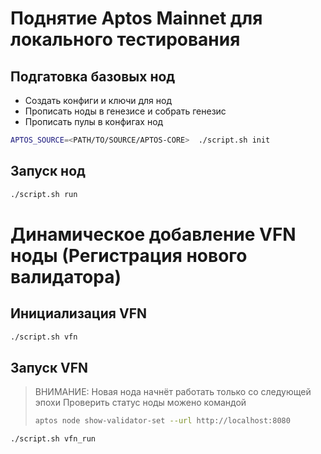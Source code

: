 # Поднятие Aptos Mainnet для локального тестирования

## Подгатовка базовых нод
* Создать конфиги и ключи для нод
* Прописать ноды в генезисе и собрать генезис
* Прописать пулы в конфигах нод

```bash
APTOS_SOURCE=<PATH/TO/SOURCE/APTOS-CORE>  ./script.sh init
```

## Запуск нод

```bash
./script.sh run
```

# Динамическое добавление VFN ноды (Регистрация нового валидатора)

## Инициализация VFN 

```bash
./script.sh vfn
```

## Запуск VFN

> ВНИМАНИЕ: Новая нода начнёт работать только со следующей эпохи
> Проверить статус ноды можено командой
> ```bash
> aptos node show-validator-set --url http://localhost:8080
> ```

```bash
./script.sh vfn_run
```


